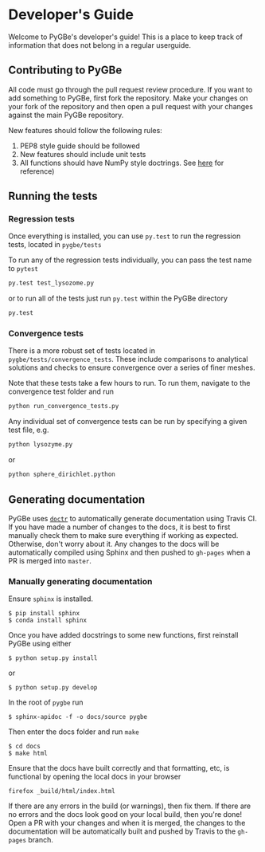 # Developer's Guide

Welcome to PyGBe's developer's guide!  This is a place to keep track of information that does not belong in a regular userguide.

## Contributing to PyGBe

All code must go through the pull request review procedure.
If you want to add something to PyGBe, first fork the repository.  Make your changes on your fork of the repository and then open a pull request with your changes against the main PyGBe repository.

New features should follow the following rules:
1. PEP8 style guide should be followed
2. New features should include unit tests
3. All functions should have NumPy style doctrings.  See [here](https://github.com/numpy/numpy/blob/master/doc/HOWTO_DOCUMENT.rst.txt) for reference)

## Running the tests

### Regression tests
Once everything is installed, you can use `py.test` to run the regression tests, located in `pygbe/tests`

To run any of the regression tests individually, you can pass the test name to `pytest`

```python
py.test test_lysozome.py
```

or to run all of the tests just run `py.test` within the PyGBe directory

```python
py.test
```

### Convergence tests
There is a more robust set of tests located in `pygbe/tests/convergence_tests`.
These include comparisons to analytical solutions and checks to ensure convergence
over a series of finer meshes.

Note that these tests take a few hours to run.  To run them, navigate to the convergence test folder and run

```python
python run_convergence_tests.py
```

Any individual set of convergence tests can be run by specifying a given test file, e.g.

```python
python lysozyme.py
```

or

```python
python sphere_dirichlet.python
```

## Generating documentation

PyGBe uses [`doctr`](https://github.com/gforsyth/doctr) to automatically generate documentation using Travis CI.
If you have made a number of changes to the docs, it is best to first manually check them to make sure everything if working as expected.
Otherwise, don't worry about it.  Any changes to the docs will be automatically compiled using Sphinx and then pushed to `gh-pages` when a PR is merged into `master`.

### Manually generating documentation

Ensure `sphinx` is installed.

```console
$ pip install sphinx
$ conda install sphinx
```

Once you have added docstrings to some new functions, first reinstall PyGBe using either

```console
$ python setup.py install
```

or

```console
$ python setup.py develop
```

In the root of `pygbe` run

```console
$ sphinx-apidoc -f -o docs/source pygbe
```

Then enter the docs folder and run `make`

```console
$ cd docs
$ make html
```

Ensure that the docs have built correctly and that formatting, etc, is functional by opening the local docs in your browser

```console
firefox _build/html/index.html
```

If there are any errors in the build (or warnings), then fix them.
If there are no errors and the docs look good on your local build, then you're done!
Open a PR with your changes and when it is merged, the changes to the documentation will be automatically built and pushed
by Travis to the `gh-pages` branch.
